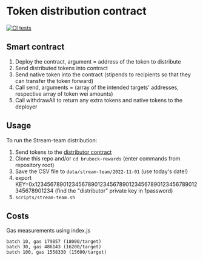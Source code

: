 # Token distribution contract

[![CI tests](https://github.com/streamr-dev/brubeck-rewards/actions/workflows/ci.yaml/badge.svg)](https://github.com/streamr-dev/brubeck-rewards/actions/workflows/ci.yaml)

## Smart contract

1. Deploy the contract, argument = address of the token to distribute
1. Send distributed tokens into contract
1. Send native token into the contract (stipends to recipients so that they can transfer the token forward)
1. Call send, arguments = (array of the intended targets' addresses, respective array of token wei amounts)
1. Call withdrawAll to return any extra tokens and native tokens to the deployer

## Usage

To run the Stream-team distribution:
1. Send tokens to the [distributor contract](https://polygonscan.com/address/0x4f9c39FD42010c1bDFf33e8176caf66b9F5F356b#readContract)
1. Clone this repo and/or `cd brubeck-rewards` (enter commands from repository root)
1. Save the CSV file to `data/stream-team/2022-11-01` (use today's date!)
1. export KEY=0x1234567890123456789012345678901234567890123456789012345678901234 (find the "distributor" private key in 1password)
1. `scripts/stream-team.sh`

## Costs

Gas measurements using index.js
```
batch 10, gas 179857 (18000/target)
batch 30, gas 486143 (16200/target)
batch 100, gas 1558330 (15600/target)
```
